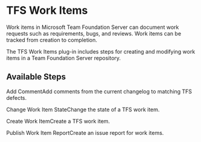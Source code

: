 
TFS Work Items
==============

Work items in Microsoft Team Foundation Server can document work requests such as requirements, bugs, and reviews. Work items can be tracked from creation to completion.

The TFS Work Items plug-in includes steps for creating and modifying work items in a Team Foundation Server repository.


Available Steps
---------------

Add CommentAdd comments from the current changelog to matching TFS defects.

Change Work Item StateChange the state of a TFS work item.

Create Work ItemCreate a TFS work item.

Publish Work Item ReportCreate an issue report for work items.


